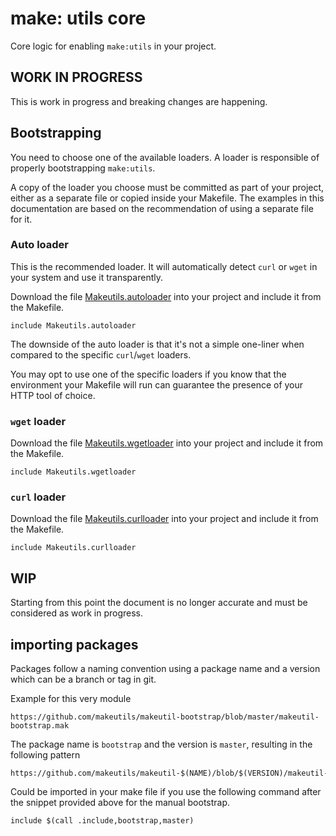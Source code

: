 # make: utils core

Core logic for enabling `make:utils` in your project.

## WORK IN PROGRESS

This is work in progress and breaking changes are happening.

## Bootstrapping

You need to choose one of the available loaders. A loader is responsible of properly bootstrapping `make:utils`.

A copy of the loader you choose must be committed as part of your project, either as a separate file or copied inside your Makefile. The examples in this documentation are based on the recommendation of using a separate file for it.

### Auto loader

This is the recommended loader. It will automatically detect `curl` or `wget` in your system and use it transparently.

Download the file [Makeutils.autoloader](./Makeutils.autoloader) into your project and include it from the Makefile.

```make
include Makeutils.autoloader
```

The downside of the auto loader is that it's not a simple one-liner when compared to the specific `curl`/`wget` loaders.

You may opt to use one of the specific loaders if you know that the environment your Makefile will run can guarantee the presence of your HTTP tool of choice.

### `wget` loader

Download the file [Makeutils.wgetloader](./Makeutils.wgetloader) into your project and include it from the Makefile.

```make
include Makeutils.wgetloader
```

### `curl` loader

Download the file [Makeutils.curlloader](./Makeutils.curlloader) into your project and include it from the Makefile.

```make
include Makeutils.curlloader
```

## WIP

Starting from this point the document is no longer accurate and must be considered as work in progress.

## importing packages

Packages follow a naming convention using a package name and a version which can be a branch or tag in git.

Example for this very module

```text
https://github.com/makeutils/makeutil-bootstrap/blob/master/makeutil-bootstrap.mak
```

The package name is `bootstrap` and the version is `master`, resulting in the following pattern

```text
https://github.com/makeutils/makeutil-$(NAME)/blob/$(VERSION)/makeutil-$(NAME).mak
```

Could be imported in your make file if you use the following command after the snippet provided above for the manual bootstrap.

```make
include $(call .include,bootstrap,master)
```
